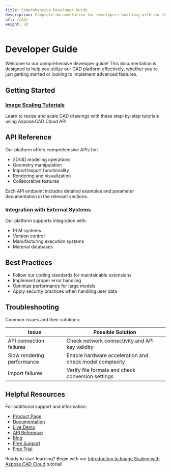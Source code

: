 ```yaml
---
title: Comprehensive Developer Guide
description: Complete documentation for developers building with our CAD platform - from getting started to advanced customization
url: /cad/
weight: 20
---
```


# Developer Guide

Welcome to our comprehensive developer guide! This documentation is designed to help you utilize our CAD platform effectively, whether you're just getting started or looking to implement advanced features.

## Getting Started

### [Image Scaling Tutorials](/cad/change-scale-of-an-image/)
Learn to resize and scale CAD drawings with these step-by-step tutorials using Aspose.CAD Cloud API

## API Reference

Our platform offers comprehensive APIs for:

- 2D/3D modeling operations
- Geometry manipulation
- Import/export functionality
- Rendering and visualization
- Collaborative features

Each API endpoint includes detailed examples and parameter documentation in the relevant sections.


### Integration with External Systems
Our platform supports integration with:
- PLM systems
- Version control
- Manufacturing execution systems
- Material databases

## Best Practices

- Follow our coding standards for maintainable extensions
- Implement proper error handling
- Optimize performance for large models
- Apply security practices when handling user data

## Troubleshooting

Common issues and their solutions:

| Issue | Possible Solution |
|-------|-------------------|
| API connection failures | Check network connectivity and API key validity |
| Slow rendering performance | Enable hardware acceleration and check model complexity |
| Import failures | Verify file formats and check conversion settings |

## Helpful Resources

For additional support and information:

- [Product Page](https://products.aspose.cloud/cad/)
- [Documentation](https://docs.aspose.cloud/cad/)
- [Live Demo](https://products.aspose.app/cad/family)
- [API Reference](https://reference.aspose.cloud/cad/)
- [Blog](https://blog.aspose.cloud/category/cad/)
- [Free Support](https://forum.aspose.cloud/c/cad/28/)
- [Free Trial](https://dashboard.aspose.cloud/#/apps)

Ready to start learning? Begin with our [Introduction to Image Scaling with Aspose.CAD Cloud](/change-scale-of-an-image/introduction/) tutorial!
